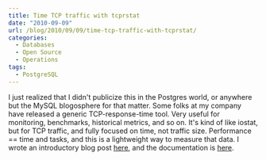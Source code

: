 ```yaml
---
title: Time TCP traffic with tcprstat
date: "2010-09-09"
url: /blog/2010/09/09/time-tcp-traffic-with-tcprstat/
categories:
  - Databases
  - Open Source
  - Operations
tags:
  - PostgreSQL
---
```

I just realized that I didn't publicize this in the Postgres world, or anywhere but the MySQL blogosphere for that matter. Some folks at my company have released a generic TCP-response-time tool. Very useful for monitoring, benchmarks, historical metrics, and so on. It's kind of like iostat, but for TCP traffic, and fully focused on time, not traffic size. Performance == time and tasks, and this is a lightweight way to measure that data. I wrote an introductory blog post [here](http://www.mysqlperformanceblog.com/2010/08/31/introducing-tcprstat-a-tcp-response-time-tool/), and the documentation is [here](http://www.percona.com/docs/wiki/tcprstat:start).


